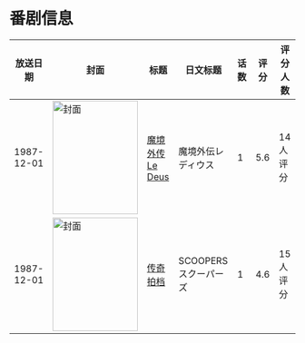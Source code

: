 # 番剧信息

|放送日期|封面|标题|日文标题|话数|评分|评分人数|
|---|---|---|---|---|---|---|
|1987-12-01|<img src="//lain.bgm.tv/pic/cover/c/b7/0b/37271_E1GZL.jpg" alt="封面" style="width:150px;height:200px;object-fit:cover;">|[魔境外传Le Deus](https://bangumi.tv/subject/37271)|魔境外伝レディウス|1|5.6|14人评分|
|1987-12-01|<img src="//lain.bgm.tv/pic/cover/c/0f/69/104451_53E0x.jpg" alt="封面" style="width:150px;height:200px;object-fit:cover;">|[传奇拍档](https://bangumi.tv/subject/104451)|SCOOPERS スクーパーズ|1|4.6|15人评分|
